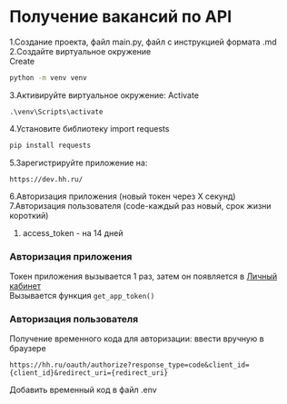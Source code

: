 # Получение вакансий по API

1.Создание проекта, файл main.py, файл с инструкцией формата .md<br>
2.Создайте виртуальное окружение<br>
Create
```bash
python -m venv venv
```
3.Активируйте виртуальное окружение:
Activate
```
.\venv\Scripts\activate
```
4.Установите библиотеку import requests<br>
```bash
pip install requests
```
5.Зарегистрируйте приложение на:<br>
```text
https://dev.hh.ru/
```
6.Авторизация приложения (новый токен через Х секунд)<br>
7.Авторизация пользователя (code-каждый раз новый, срок жизни короткий)<br>
1. access_token - на 14 дней

### Авторизация приложения
Токен приложения вызывается 1 раз, затем он появляется в [Личный кабинет](https://dev.hh.ru/admin)<br>
Вызывается функция `get_app_token()`

### Авторизация пользователя
Получение временного кода для авторизации: ввести вручную в браузере <br>
```text
https://hh.ru/oauth/authorize?response_type=code&client_id={client_id}&redirect_uri={redirect_uri}
```
Добавить временный код в файл .env